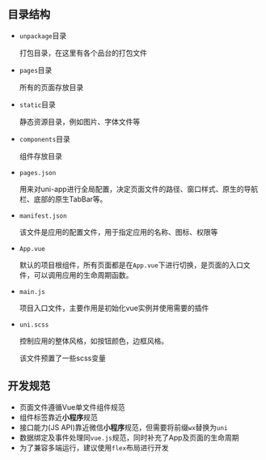 ## 目录结构

* `unpackage`目录

  打包目录，在这里有各个品台的打包文件

* `pages`目录

  所有的页面存放目录

* `static`目录

  静态资源目录，例如图片、字体文件等

* `components`目录

  组件存放目录

* `pages.json`

  用来对uni-app进行全局配置，决定页面文件的路径、窗口样式、原生的导航栏、底部的原生TabBar等。

* `manifest.json`

  该文件是应用的配置文件，用于指定应用的名称、图标、权限等

* `App.vue`

  默认的项目根组件，所有页面都是在`App.vue`下进行切换，是页面的入口文件，可以调用应用的生命周期函数。

* `main.js`

  项目入口文件，主要作用是初始化vue实例并使用需要的插件

* `uni.scss`

  控制应用的整体风格，如按钮颜色，边框风格。

  该文件预置了一些scss变量

## 开发规范

* 页面文件遵循Vue单文件组件规范
* 组件标签靠近**小程序**规范
* 接口能力(JS API)靠近微信**小程序**规范，但需要将前缀`wx`替换为`uni`
* 数据绑定及事件处理同`vue.js`规范，同时补充了App及页面的生命周期
* 为了兼容多端运行，建议使用`flex`布局进行开发